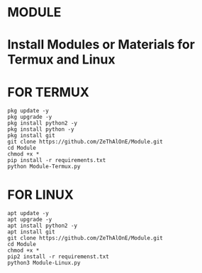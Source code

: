 # MODULE #
# Install Modules or Materials for Termux and Linux
# FOR TERMUX #
```
pkg update -y
pkg upgrade -y
pkg install python2 -y
pkg install python -y
pkg install git
git clone https://github.com/ZeThAlOnE/Module.git
cd Module
chmod +x *
pip install -r requirements.txt
python Module-Termux.py
```

# FOR LINUX #
```
apt update -y
apt upgrade -y
apt install python2 -y
apt install git
git clone https://github.com/ZeThAlOnE/Module.git
cd Module
chmod +x *
pip2 install -r requiremenst.txt
python3 Module-Linux.py
```
